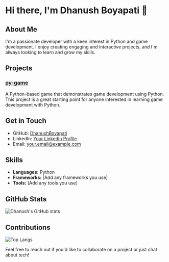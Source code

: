 # Hi there, I'm Dhanush Boyapati 👋

## About Me
I'm a passionate developer with a keen interest in Python and game development. I enjoy creating engaging and interactive projects, and I'm always looking to learn and grow my skills.

## Projects
### [py-game](https://github.com/DhanushBoyapati/py-game)
A Python-based game that demonstrates game development using Python. This project is a great starting point for anyone interested in learning game development with Python.

## Get in Touch
- GitHub: [DhanushBoyapati](https://github.com/DhanushBoyapati)
- LinkedIn: [Your LinkedIn Profile](#)
- Email: [your.email@example.com](mailto:your.email@example.com)

## Skills
- **Languages:** Python
- **Frameworks:** [Add any frameworks you use]
- **Tools:** [Add any tools you use]

## GitHub Stats
![Dhanush's GitHub stats](https://github-readme-stats.vercel.app/api?username=DhanushBoyapati&show_icons=true&theme=radical)

## Contributions
![Top Langs](https://github-readme-stats.vercel.app/api/top-langs/?username=DhanushBoyapati&layout=compact&theme=radical)

Feel free to reach out if you'd like to collaborate on a project or just chat about tech!
